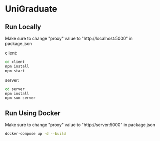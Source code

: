 # UniGraduate

## Run Locally

Make sure to change "proxy" value to "http://localhost:5000" in package.json

client:

```bash
cd client
npm install
npm start
```

server:

```bash
cd server
npm install
npm sun server
```

## Run Using Docker

Make sure to change "proxy" value to "http://server:5000" in package.json

```bash
docker-compose up -d --build
```

